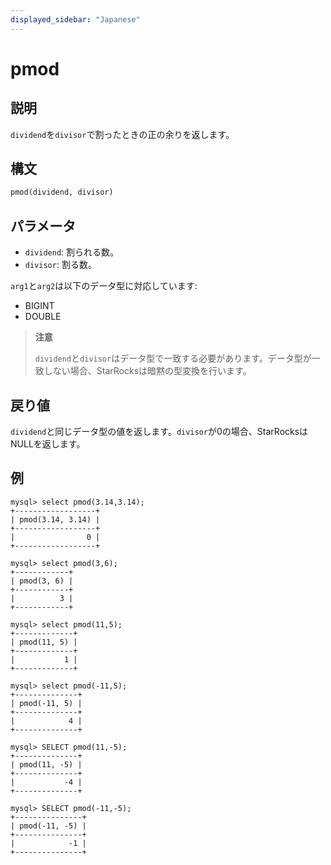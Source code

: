 ```yaml
---
displayed_sidebar: "Japanese"
---
```


# pmod

## 説明

`dividend`を`divisor`で割ったときの正の余りを返します。

## 構文

```SQL
pmod(dividend, divisor)
```

## パラメータ

- `dividend`: 割られる数。
- `divisor`: 割る数。

`arg1`と`arg2`は以下のデータ型に対応しています:

- BIGINT
- DOUBLE

> **注意**
>
> `dividend`と`divisor`はデータ型で一致する必要があります。データ型が一致しない場合、StarRocksは暗黙の型変換を行います。

## 戻り値

`dividend`と同じデータ型の値を返します。`divisor`が0の場合、StarRocksはNULLを返します。

## 例

```Plain
mysql> select pmod(3.14,3.14);
+------------------+
| pmod(3.14, 3.14) |
+------------------+
|                0 |
+------------------+

mysql> select pmod(3,6);
+------------+
| pmod(3, 6) |
+------------+
|          3 |
+------------+

mysql> select pmod(11,5);
+-------------+
| pmod(11, 5) |
+-------------+
|           1 |
+-------------+

mysql> select pmod(-11,5);
+--------------+
| pmod(-11, 5) |
+--------------+
|            4 |
+--------------+

mysql> SELECT pmod(11,-5);
+--------------+
| pmod(11, -5) |
+--------------+
|           -4 |
+--------------+

mysql> SELECT pmod(-11,-5);
+---------------+
| pmod(-11, -5) |
+---------------+
|            -1 |
+---------------+
```
